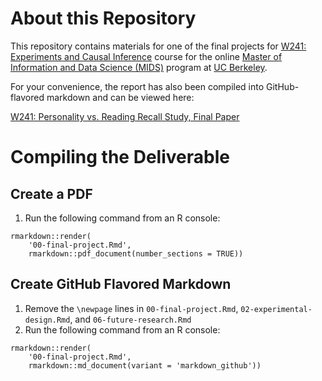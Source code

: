 # About this Repository

This repository contains materials for one of the final projects for [W241: Experiments and Causal Inference](http://www.ischool.berkeley.edu/courses/datasci241) course for the online [Master of Information and Data Science (MIDS)](https://datascience.berkeley.edu) program at [UC Berkeley](http://www.berkeley.edu).

For your convenience, the report has also been compiled into GitHub-flavored markdown and can be viewed here:

[W241: Personality vs. Reading Recall Study, Final Paper](00-final-project.md)

# Compiling the Deliverable

## Create a PDF

1. Run the following command from an R console:

```
rmarkdown::render(
	'00-final-project.Rmd',
	rmarkdown::pdf_document(number_sections = TRUE))
```

## Create GitHub Flavored Markdown

1. Remove the `\newpage` lines in `00-final-project.Rmd`, `02-experimental-design.Rmd`, and `06-future-research.Rmd`
2. Run the following command from an R console:

```
rmarkdown::render(
	'00-final-project.Rmd',
	rmarkdown::md_document(variant = 'markdown_github'))
```